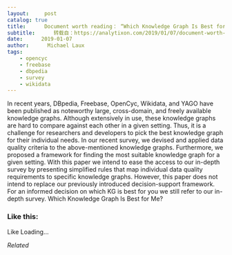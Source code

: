 ```yaml
---
layout:     post
catalog: true
title:      Document worth reading： “Which Knowledge Graph Is Best for Me?”
subtitle:      转载自：https://analytixon.com/2019/01/07/document-worth-reading-which-knowledge-graph-is-best-for-me/
date:      2019-01-07
author:      Michael Laux
tags:
    - opencyc
    - freebase
    - dbpedia
    - survey
    - wikidata
---
```


In recent years, DBpedia, Freebase, OpenCyc, Wikidata, and YAGO have been published as noteworthy large, cross-domain, and freely available knowledge graphs. Although extensively in use, these knowledge graphs are hard to compare against each other in a given setting. Thus, it is a challenge for researchers and developers to pick the best knowledge graph for their individual needs. In our recent survey, we devised and applied data quality criteria to the above-mentioned knowledge graphs. Furthermore, we proposed a framework for finding the most suitable knowledge graph for a given setting. With this paper we intend to ease the access to our in-depth survey by presenting simplified rules that map individual data quality requirements to specific knowledge graphs. However, this paper does not intend to replace our previously introduced decision-support framework. For an informed decision on which KG is best for you we still refer to our in-depth survey. Which Knowledge Graph Is Best for Me?





### Like this:

Like Loading...


*Related*

